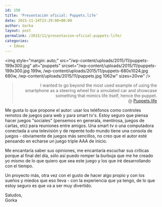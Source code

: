 ```yaml
---
id: 158
title: 'Presentación oficial: Puppets.life'
date: 2015-11-24T23:29:08+00:00
author: Gorka
layout: post
permalink: /2015/11/presentacion-oficial-puppets-life/
categories:
  - Ideas
---
```

<img style="margin: auto;" src="/wp-content/uploads/2015/11/puppets-199x300.jpg" alt="puppets" srcset="/wp-content/uploads/2015/11/puppets-199x300.jpg 199w, /wp-content/uploads/2015/11/puppets-680x1024.jpg 680w, /wp-content/uploads/2015/11/puppets.jpg 1062w" sizes=20vw" />

> <p style="text-align: right; text-style:italic;">
>   I wanted to go beyond the most used example of using the smartphone as a steering wheel for a simulated car and showcase something that mimics life itself, hence the puppet.<br /> @ <a href="http://igg.me/at/puppets-life" target="_blank">Puppets.life</a>
> </p>

<p>
  Me gusta lo que propone el autor: usar los teléfonos como controles remotos de juegos para web y para smart tv's. Estoy seguro que piensa hacer juegos "sociales" (pensemos en generala, mentirosa, juegos de cartas, etc) para reuniones entre amigos. Una smart tv o una computadora conectada a una televisión y de repente todo mundo tiene una consola de juegos - obviamente de juegos más sencillos, no creo que el autor esté pensando en echarse un juego triple AAA de inicio.
</p>

<p>
  Me encantaría saber sus opiniones, me encantaría escuchar sus críticas porque al final del día, sólo así puedo romper la burbuja que me he creado yo mismo de lo que quiero que sea este juego y los que iré desarrollando con el tiempo.
</p>

<p>
  Un proyecto más, otra vez con el gusto de hacer algo propio y con los sueños y miedos que eso lleva - con la experiencia que ya tengo, de lo que estoy seguro es que va a ser muy divertido.
</p>

<p>
  Saludos,<br /> Gorka
</p>
